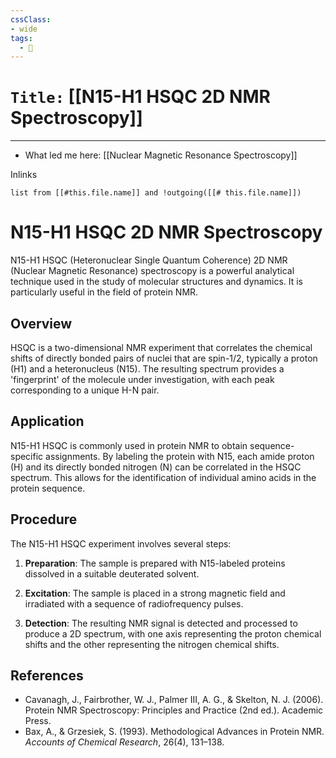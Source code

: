 ```yaml
---
cssClass:
- wide
tags:
  - 🧪
---
```


# `Title:` [[N15-H1 HSQC 2D NMR Spectroscopy]]
--- 

- What led me here: [[Nuclear Magnetic Resonance Spectroscopy]]

Inlinks
```dataview 
list from [[#this.file.name]] and !outgoing([[# this.file.name]]) 
```

# N15-H1 HSQC 2D NMR Spectroscopy

N15-H1 HSQC (Heteronuclear Single Quantum Coherence) 2D NMR (Nuclear Magnetic Resonance) spectroscopy is a powerful analytical technique used in the study of molecular structures and dynamics. It is particularly useful in the field of protein NMR.

## Overview

HSQC is a two-dimensional NMR experiment that correlates the chemical shifts of directly bonded pairs of nuclei that are spin-1/2, typically a proton (H1) and a heteronucleus (N15). The resulting spectrum provides a 'fingerprint' of the molecule under investigation, with each peak corresponding to a unique H-N pair.

## Application

N15-H1 HSQC is commonly used in protein NMR to obtain sequence-specific assignments. By labeling the protein with N15, each amide proton (H) and its directly bonded nitrogen (N) can be correlated in the HSQC spectrum. This allows for the identification of individual amino acids in the protein sequence.

## Procedure

The N15-H1 HSQC experiment involves several steps:

1. **Preparation**: The sample is prepared with N15-labeled proteins dissolved in a suitable deuterated solvent.

2. **Excitation**: The sample is placed in a strong magnetic field and irradiated with a sequence of radiofrequency pulses.

3. **Detection**: The resulting NMR signal is detected and processed to produce a 2D spectrum, with one axis representing the proton chemical shifts and the other representing the nitrogen chemical shifts.

## References

- Cavanagh, J., Fairbrother, W. J., Palmer III, A. G., & Skelton, N. J. (2006). Protein NMR Spectroscopy: Principles and Practice (2nd ed.). Academic Press.
- Bax, A., & Grzesiek, S. (1993). Methodological Advances in Protein NMR. *Accounts of Chemical Research*, 26(4), 131–138.